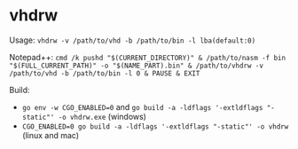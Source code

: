 # vhdrw

Usage: `vhdrw -v /path/to/vhd -b /path/to/bin -l lba(default:0)`

Notepad++: `cmd /k pushd "$(CURRENT_DIRECTORY)" & /path/to/nasm -f bin "$(FULL_CURRENT_PATH)" -o "$(NAME_PART).bin" & /path/to/vhdrw -v /path/to/vhd -b /path/to/bin -l 0 & PAUSE & EXIT`

Build: 
- `go env -w CGO_ENABLED=0` and `go build -a -ldflags '-extldflags "-static"' -o vhdrw.exe` (windows)
- `CGO_ENABLED=0 go build -a -ldflags '-extldflags "-static"' -o vhdrw` (linux and mac)